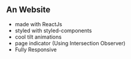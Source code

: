 ## An Website

- made with ReactJs
- styled with styled-components
- cool tilt animations
- page indicator (Using Intersection Observer)
- Fully Responsive
